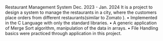 Restaurant Management System	Dec. 2023 - Jan. 2024
It is a project to design a system to manage the restaurants in a city, where the customers place orders from different restaurants(similar to Zomato ).
• Implemented in the C Language with only the standard libraries. 
•	A generic application of Merge Sort algorithm, manipulation of the data in arrays.
• File Handling basics were practiced through application in this project.
